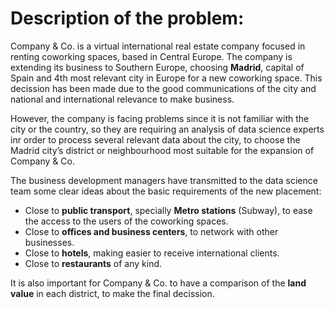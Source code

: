 # Description of the problem:

  Company & Co. is a virtual international real estate company focused in renting coworking spaces, based in Central Europe. The company is extending its business to Southern Europe, choosing <b>Madrid</b>, capital of Spain and 4th most relevant city in Europe for a new coworking space. This decission has been made due to the good communications of the city and national and international relevance to make business.

However, the company is facing problems since it is not familiar with the city or the country, so they are requiring an analysis of data science experts inr order to process several relevant data about the city, to choose the Madrid city’s district or neighbourhood most suitable for the expansion of Company & Co.

The business development managers have transmitted to the data science team some clear ideas about the basic requirements of the new placement:

- Close to <b>public transport</b>, specially <b>Metro stations</b> (Subway), to ease the access to the users of the coworking spaces.
- Close to <b>offices and business centers</b>, to network with other businesses.
- Close to <b>hotels</b>, making easier to receive international clients.
- Close to <b>restaurants</b> of any kind.

It is also important for Company & Co. to have a comparison of the <b>land value</b> in each district, to make the final decission.
